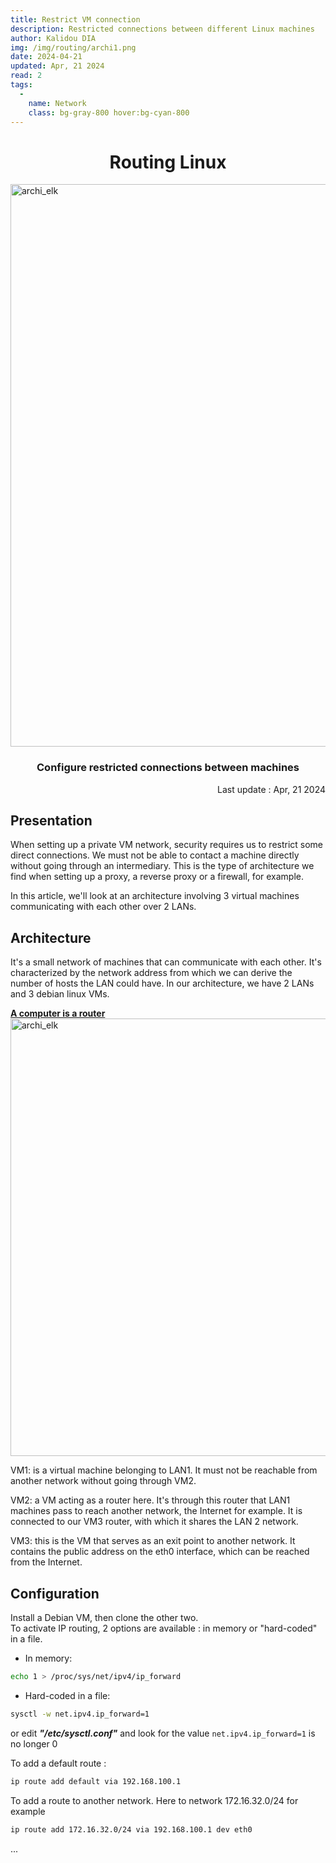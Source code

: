 ```yaml
---
title: Restrict VM connection
description: Restricted connections between different Linux machines
author: Kalidou DIA
img: /img/routing/archi1.png
date: 2024-04-21
updated: Apr, 21 2024
read: 2
tags:
  - 
    name: Network
    class: bg-gray-800 hover:bg-cyan-800
---
```


# <center>Routing Linux</center>
<img src="/img/routing/archi1.png#center" alt="archi_elk" width="900"  />

### <center>Configure restricted connections between machines</center>
<div style="text-align: right" class="date-update">
Last update :  Apr, 21 2024
</div>

## Presentation
When setting up a private VM network, security requires us to restrict some direct connections.
We must not be able to contact a machine directly without going through an intermediary. This is the type of architecture we find when setting up a proxy, a reverse proxy or a firewall, for example.

In this article, we'll look at an architecture involving 3 virtual machines communicating with each other over 2 LANs.

## Architecture
It's a small network of machines that can communicate with each other. It's characterized by the network address from which we can derive the number of hosts the LAN could have.
In our architecture, we have 2 LANs and 3 debian linux VMs.

<u><b>A computer is a router</b></u>
<img src="/img/routing/archi21.png#center" alt="archi_elk" width="700"  />

VM1: is a virtual machine belonging to LAN1. It must not be reachable from another network without going through VM2.

VM2: a VM acting as a router here. It's through this router that LAN1 machines pass to reach another network, the Internet for example. It is connected to our VM3 router, with which it shares the LAN 2 network.

VM3: this is the VM that serves as an exit point to another network. It contains the public address on the eth0 interface, which can be reached from the Internet.


## Configuration
Install a Debian VM, then clone the other two.<br>
To activate IP routing, 2 options are available : in memory or "hard-coded" in a file.
- In memory: 
```bash
echo 1 > /proc/sys/net/ipv4/ip_forward
```
- Hard-coded in a file:
```bash
sysctl -w net.ipv4.ip_forward=1
```
or edit ***"/etc/sysctl.conf"*** and look for the value ``net.ipv4.ip_forward=1`` is no longer 0

To add a default route :
```bash
ip route add default via 192.168.100.1
```

To add a route to another network. Here to network 172.16.32.0/24 for example
```bash
ip route add 172.16.32.0/24 via 192.168.100.1 dev eth0
```

...